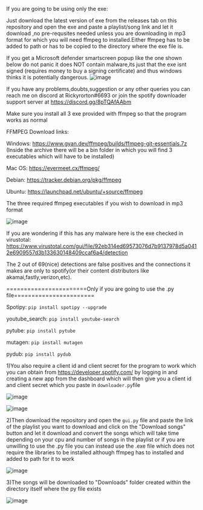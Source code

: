 If you are going to be using only the exe:

Just download the latest version of exe from the releases tab on this repository and open the exe and paste a playlist/song link and let it download ,no pre-requsites needed unless you are downloading in mp3 format for which you will need ffmpeg to installed.Either ffmpeg has to be added to path or has to be copied to the directory where the exe file is.

If you get a Microsoft defender smartscreen popup like the one shown below do not panic it does NOT contain malware,its just that the exe isnt signed (requires money to buy a signing certificate) and thus windows thinks it is potentially dangerous.
![image](https://user-images.githubusercontent.com/74890659/173220425-ea7b3e77-b798-4cef-ac9f-e3cab624f60d.png)


If you have any problems,doubts,suggestion or any other queries you can reach me on discord at Rickyrorton#6693 or
join the spotify downloader support server at https://discord.gg/8pTQAfAAbm

Make sure you install all 3 exe provided with ffmpeg so that the program works as normal

FFMPEG Download links:

Windows: https://www.gyan.dev/ffmpeg/builds/ffmpeg-git-essentials.7z (Inside the archive there will be a bin folder in which you will find 3 executables which will have to be installed)

Mac OS: https://evermeet.cx/ffmpeg/

Debian: https://tracker.debian.org/pkg/ffmpeg

Ubuntu: https://launchpad.net/ubuntu/+source/ffmpeg

The three required ffmpeg executables if you wish to download in mp3 format

![image](https://user-images.githubusercontent.com/74890659/154211073-fc63a638-789a-489f-883d-0b887176b620.png)

If you are wondering if this has any malware here is the exe checked in virustotal: https://www.virustotal.com/gui/file/92eb314ed69573076d7b9137978d5a0412e6909557d3b133630148409ccaf6a4/detection

The 2 out of 69(nice) detections are false positives and the connections it makes are only to spotify(or their content distributors like akamai,fastly,verizon,etc).

=======================Only if you are going to use the .py file=======================

Spotipy:
```pip install spotipy --upgrade```

youtube_search:
```pip install youtube-search```

pytube:
```pip install pytube```

mutagen:
```pip install mutagen```

pydub:
```pip install pydub```

1)You also require a client id and client secret for the program to work which you can obtain from https://developer.spotify.com/ 
by logging in and creating a new app from the dashboard which will then give you a client id and client secret 
which you paste in ```downloader.py```file 

![image](https://user-images.githubusercontent.com/74890659/130178928-61802ff8-c549-4509-b055-5c96a440e34d.png)

![image](https://user-images.githubusercontent.com/74890659/130178984-0243cc2a-d180-45c9-b132-0d1783feabc3.png)

2)Then download the repository and open the ```gui.py``` file and paste the link of 
the playlist you want to download and click on the "Download songs" button and let it download and convert 
the songs which will take time depending on your cpu and number of songs in the playlist or if you are 
unwilling to use the .py file you can instead use the .exe file which does not require the libraries to be
installed although ffmpeg has to installed and added to path for it to work

![image](https://user-images.githubusercontent.com/74890659/150334965-049446e5-8daa-4b65-8213-dcf2bb9247ff.png)

3)The songs will be downloaded to "Downloads" folder created within the directory itself where the py file exists

![image](https://user-images.githubusercontent.com/74890659/154210788-51e600d5-a0f9-477a-a958-a6dfbd7aa669.png)
